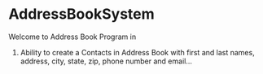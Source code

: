 # AddressBookSystem
Welcome to Address Book  Program in

1. Ability to create a Contacts in Address
Book with first and last names, address,
city, state, zip, phone number and
email...
